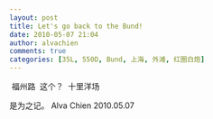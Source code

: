 ```yaml
---
layout: post
title: Let's go back to the Bund!
date: 2010-05-07 21:04
author: alvachien
comments: true
categories: [35L, 550D, Bund, 上海, 外滩, 红圈白炮]
---
```

<img src="http://farm5.static.flickr.com/4066/4584477342_4a167221ed_b.jpg" alt="" />
福州路

<img src="http://farm5.static.flickr.com/4004/4583848725_420ea94051_b.jpg" alt=""  />
这个？

<img src="http://farm5.static.flickr.com/4006/4583848601_4a61a3d689_b.jpg" alt="" />
十里洋场

是为之记。
Alva Chien
2010.05.07
